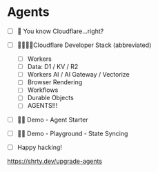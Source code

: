 # Agents

- [ ] 🤔 You know Cloudflare...right?
- [ ] 👨‍💻👩‍💻Cloudflare Developer Stack (abbreviated)
  - [ ] Workers
  - [ ] Data: D1 / KV / R2
  - [ ] Workers AI / AI Gateway / Vectorize
  - [ ] Browser Rendering
  - [ ] Workflows
  - [ ] Durable Objects
  - [ ] AGENTS!!!
- [ ] 👨‍💻 Demo - Agent Starter
- [ ] 👩‍💻 Demo - Playground - State Syncing
- [ ] Happy hacking! 


https://shrty.dev/upgrade-agents
